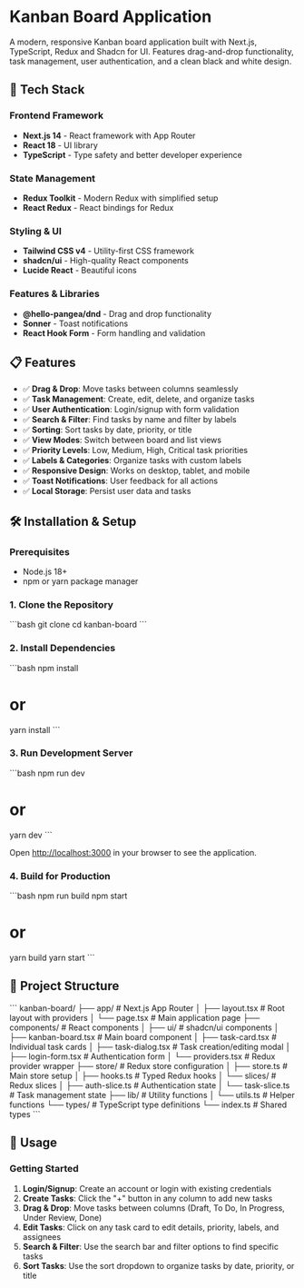 # Kanban Board Application

A modern, responsive Kanban board application built with Next.js, TypeScript, Redux and Shadcn for UI. Features drag-and-drop functionality, task management, user authentication, and a clean black and white design.

## 🚀 Tech Stack

### Frontend Framework

- **Next.js 14** - React framework with App Router
- **React 18** - UI library
- **TypeScript** - Type safety and better developer experience

### State Management

- **Redux Toolkit** - Modern Redux with simplified setup
- **React Redux** - React bindings for Redux

### Styling & UI

- **Tailwind CSS v4** - Utility-first CSS framework
- **shadcn/ui** - High-quality React components
- **Lucide React** - Beautiful icons

### Features & Libraries

- **@hello-pangea/dnd** - Drag and drop functionality
- **Sonner** - Toast notifications
- **React Hook Form** - Form handling and validation

## 📋 Features

- ✅ **Drag & Drop**: Move tasks between columns seamlessly
- ✅ **Task Management**: Create, edit, delete, and organize tasks
- ✅ **User Authentication**: Login/signup with form validation
- ✅ **Search & Filter**: Find tasks by name and filter by labels
- ✅ **Sorting**: Sort tasks by date, priority, or title
- ✅ **View Modes**: Switch between board and list views
- ✅ **Priority Levels**: Low, Medium, High, Critical task priorities
- ✅ **Labels & Categories**: Organize tasks with custom labels
- ✅ **Responsive Design**: Works on desktop, tablet, and mobile
- ✅ **Toast Notifications**: User feedback for all actions
- ✅ **Local Storage**: Persist user data and tasks

## 🛠️ Installation & Setup

### Prerequisites

- Node.js 18+
- npm or yarn package manager

### 1. Clone the Repository

\`\`\`bash
git clone <your-repo-url>
cd kanban-board
\`\`\`

### 2. Install Dependencies

\`\`\`bash
npm install

# or

yarn install
\`\`\`

### 3. Run Development Server

\`\`\`bash
npm run dev

# or

yarn dev
\`\`\`

Open [http://localhost:3000](http://localhost:3000) in your browser to see the application.

### 4. Build for Production

\`\`\`bash
npm run build
npm start

# or

yarn build
yarn start
\`\`\`

## 📁 Project Structure

\`\`\`
kanban-board/
├── app/ # Next.js App Router
│ ├── layout.tsx # Root layout with providers
│ └── page.tsx # Main application page
├── components/ # React components
│ ├── ui/ # shadcn/ui components
│ ├── kanban-board.tsx # Main board component
│ ├── task-card.tsx # Individual task cards
│ ├── task-dialog.tsx # Task creation/editing modal
│ ├── login-form.tsx # Authentication form
│ └── providers.tsx # Redux provider wrapper
├── store/ # Redux store configuration
│ ├── store.ts # Main store setup
│ ├── hooks.ts # Typed Redux hooks
│ └── slices/ # Redux slices
│ ├── auth-slice.ts # Authentication state
│ └── task-slice.ts # Task management state
├── lib/ # Utility functions
│ └── utils.ts # Helper functions
└── types/ # TypeScript type definitions
└── index.ts # Shared types
\`\`\`

## 🎯 Usage

### Getting Started

1. **Login/Signup**: Create an account or login with existing credentials
2. **Create Tasks**: Click the "+" button in any column to add new tasks
3. **Drag & Drop**: Move tasks between columns (Draft, To Do, In Progress, Under Review, Done)
4. **Edit Tasks**: Click on any task card to edit details, priority, labels, and assignees
5. **Search & Filter**: Use the search bar and filter options to find specific tasks
6. **Sort Tasks**: Use the sort dropdown to organize tasks by date, priority, or title
